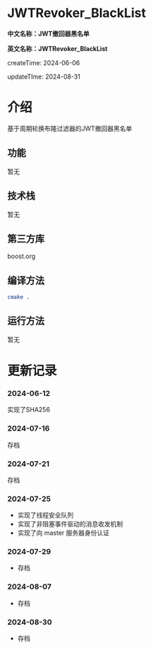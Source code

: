 # JWTRevoker_BlackList

**中文名称：JWT撤回器黑名单**

**英文名称：JWTRevoker_BlackList**

createTime: 2024-06-06

updateTIme: 2024-08-31

# 介绍

基于周期轮换布隆过滤器的JWT撤回器黑名单

## 功能

暂无

## 技术栈

暂无

## 第三方库

boost.org

## 编译方法

```bash
cmake .
```

## 运行方法

暂无

# 更新记录

### 2024-06-12

实现了SHA256

### 2024-07-16

存档

### 2024-07-21

存档

### 2024-07-25

- 实现了线程安全队列
- 实现了非阻塞事件驱动的消息收发机制
- 实现了向 master 服务器身份认证

### 2024-07-29

- 存档

### 2024-08-07

- 存档

### 2024-08-30

- 存档